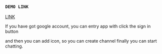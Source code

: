 ### `DEMO LINK`
[LINK](https://discord-clone-redux-96ae2.web.app/)

If you have got google account, you can entry app with click the sign in button 

and then you can add icon, so you can create channel finally you can start chatting. 
